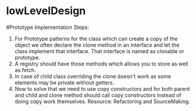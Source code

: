 # lowLevelDesign

#Prototype Implementation Steps: 
1. For Prototype patterns for the class which can create a copy of the object we often declare the clone method in an interface and let the class implement that
   interface. That interface is named as clonable or prototype.
2. A registry should have those methods which allows you to store as well as fetch.
3. In case of child class overriding the clone doesn't work as some elements may be private without getters. 
3. Now to solve that we need to use copy constructors and for both parent and child and clone method should call copy constructors instead of doing copy work
   themselves.
Resource: Refactoring and SourceMaking.

